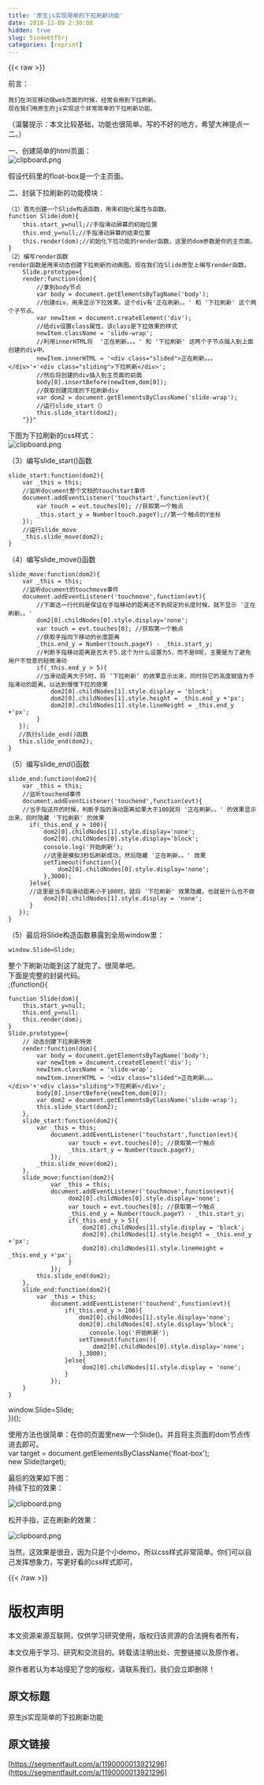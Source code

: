 ```yaml
---
title: '原生js实现简单的下拉刷新功能' 
date: 2018-12-09 2:30:08
hidden: true
slug: 5in4e6tf5rj
categories: [reprint]
---
```


{{< raw >}}

                    
<p>前言：</p>
<div class="widget-codetool" style="display:none;">
      <div class="widget-codetool--inner">
      <span class="selectCode code-tool" data-toggle="tooltip" data-placement="top" title="" data-original-title="全选"></span>
      <span type="button" class="copyCode code-tool" data-toggle="tooltip" data-placement="top" data-clipboard-text="我们在浏览移动端web页面的时候，经常会用到下拉刷新。
现在我们用原生的js实现这个非常简单的下拉刷新功能。" title="" data-original-title="复制"></span>
      <span type="button" class="saveToNote code-tool" data-toggle="tooltip" data-placement="top" title="" data-original-title="放进笔记"></span>
      </div>
      </div><pre class="hljs x86asm"><code>我们在浏览移动端web页面的时候，经常会用到下拉刷新。
现在我们用原生的<span class="hljs-keyword">js</span>实现这个非常简单的下拉刷新功能。</code></pre>
<p>（温馨提示：本文比较基础，功能也很简单。写的不好的地方，希望大神提点一二。）</p>
<p>一、创建简单的html页面：<br><span class="img-wrap"><img data-src="/img/bV6y0u?w=299&amp;h=71" src="https://static.alili.tech/img/bV6y0u?w=299&amp;h=71" alt="clipboard.png" title="clipboard.png" style="cursor: pointer; display: inline;"></span></p>
<p>假设代码里的float-box是一个主页面。</p>
<p>二、封装下拉刷新的功能模块：</p>
<div class="widget-codetool" style="display:none;">
      <div class="widget-codetool--inner">
      <span class="selectCode code-tool" data-toggle="tooltip" data-placement="top" title="" data-original-title="全选"></span>
      <span type="button" class="copyCode code-tool" data-toggle="tooltip" data-placement="top" data-clipboard-text="（1）首先创建一个Slide构造函数，用来初始化属性与函数。
function Slide(dom){
    this.start_y=null;//手指滑动屏幕的初始位置
    this.end_y=null;//手指滑动屏幕的结束位置
    this.render(dom);//初始化下拉功能的render函数，这里的dom参数是你的主页面。
}
（2）编写render函数
render函数是用来动态创建下拉刷新的动画图。现在我们在Slide原型上编写render函数。
    Slide.prototype={
    render:function(dom){
        //拿到body节点
        var body = document.getElementsByTagName('body');
        //创建div，用来显示下拉效果。这个div有'正在刷新。。' 和 '下拉刷新' 这个两个子节点。
        var newItem = document.createElement('div');
        //给div设置class属性，该class是下拉效果的样式
        newItem.className = 'slide-wrap';
        //利用innerHTML将  '正在刷新。。。' 和 '下拉刷新' 这两个子节点插入到上面创建的div中。
        newItem.innerHTML = '<div class=&quot;slided&quot;>正在刷新。。。</div>'+'<div class=&quot;sliding&quot;>下拉刷新</div>';
        //然后将创建的div插入到主页面的前面
        body[0].insertBefore(newItem,dom[0]);
        //获取创建完成的下拉刷新div
        var dom2 = document.getElementsByClassName('slide-wrap');
        //运行slide_start（）
        this.slide_start(dom2);
    "}}"" title="" data-original-title="复制"></span>
      <span type="button" class="saveToNote code-tool" data-toggle="tooltip" data-placement="top" title="" data-original-title="放进笔记"></span>
      </div>
      </div><pre class="hljs haxe"><code>（<span class="hljs-number">1</span>）首先创建一个Slide构造函数，用来初始化属性与函数。
<span class="hljs-function"><span class="hljs-keyword">function</span> <span class="hljs-title">Slide</span></span>(dom){
    <span class="hljs-built_in">this</span>.start_y=<span class="hljs-literal">null</span>;<span class="hljs-comment">//手指滑动屏幕的初始位置</span>
    <span class="hljs-built_in">this</span>.end_y=<span class="hljs-literal">null</span>;<span class="hljs-comment">//手指滑动屏幕的结束位置</span>
    <span class="hljs-built_in">this</span>.render(dom);<span class="hljs-comment">//初始化下拉功能的render函数，这里的dom参数是你的主页面。</span>
}
（<span class="hljs-number">2</span>）编写render函数
render函数是用来动态创建下拉刷新的动画图。现在我们在Slide原型上编写render函数。
    Slide.prototype={
    render:<span class="hljs-type">function</span>(dom){
        <span class="hljs-comment">//拿到body节点</span>
        <span class="hljs-keyword">var</span> body = document.getElementsByTagName(<span class="hljs-string">'body'</span>);
        <span class="hljs-comment">//创建div，用来显示下拉效果。这个div有'正在刷新。。' 和 '下拉刷新' 这个两个子节点。</span>
        <span class="hljs-keyword">var</span> <span class="hljs-keyword">new</span><span class="hljs-type">Item</span> = document.createElement(<span class="hljs-string">'div'</span>);
        <span class="hljs-comment">//给div设置class属性，该class是下拉效果的样式</span>
        <span class="hljs-keyword">new</span><span class="hljs-type">Item</span>.className = <span class="hljs-string">'slide-wrap'</span>;
        <span class="hljs-comment">//利用innerHTML将  '正在刷新。。。' 和 '下拉刷新' 这两个子节点插入到上面创建的div中。</span>
        <span class="hljs-keyword">new</span><span class="hljs-type">Item</span>.innerHTML = <span class="hljs-string">'&lt;div class="slided"&gt;正在刷新。。。&lt;/div&gt;'</span>+<span class="hljs-string">'&lt;div class="sliding"&gt;下拉刷新&lt;/div&gt;'</span>;
        <span class="hljs-comment">//然后将创建的div插入到主页面的前面</span>
        body[<span class="hljs-number">0</span>].insertBefore(<span class="hljs-keyword">new</span><span class="hljs-type">Item</span>,dom[<span class="hljs-number">0</span>]);
        <span class="hljs-comment">//获取创建完成的下拉刷新div</span>
        <span class="hljs-keyword">var</span> dom2 = document.getElementsByClassName(<span class="hljs-string">'slide-wrap'</span>);
        <span class="hljs-comment">//运行slide_start（）</span>
        <span class="hljs-built_in">this</span>.slide_start(dom2);
    "}}"</code></pre>
<p>下图为下拉刷新的css样式：<br><span class="img-wrap"><img data-src="/img/bV6zih?w=314&amp;h=394" src="https://static.alili.tech/img/bV6zih?w=314&amp;h=394" alt="clipboard.png" title="clipboard.png" style="cursor: pointer; display: inline;"></span></p>
<p>（3）编写slide_start()函数</p>
<div class="widget-codetool" style="display:none;">
      <div class="widget-codetool--inner">
      <span class="selectCode code-tool" data-toggle="tooltip" data-placement="top" title="" data-original-title="全选"></span>
      <span type="button" class="copyCode code-tool" data-toggle="tooltip" data-placement="top" data-clipboard-text="slide_start:function(dom2){
    var _this = this;
    //监听document整个文档的touchstart事件
    document.addEventListener('touchstart',function(evt){
        var touch = evt.touches[0]; //获取第一个触点
        _this.start_y = Number(touch.pageY);//第一个触点的Y坐标 
    });
    //运行slide_move
    _this.slide_move(dom2);
}" title="" data-original-title="复制"></span>
      <span type="button" class="saveToNote code-tool" data-toggle="tooltip" data-placement="top" title="" data-original-title="放进笔记"></span>
      </div>
      </div><pre class="hljs javascript"><code>slide_start:<span class="hljs-function"><span class="hljs-keyword">function</span>(<span class="hljs-params">dom2</span>)</span>{
    <span class="hljs-keyword">var</span> _this = <span class="hljs-keyword">this</span>;
    <span class="hljs-comment">//监听document整个文档的touchstart事件</span>
    <span class="hljs-built_in">document</span>.addEventListener(<span class="hljs-string">'touchstart'</span>,<span class="hljs-function"><span class="hljs-keyword">function</span>(<span class="hljs-params">evt</span>)</span>{
        <span class="hljs-keyword">var</span> touch = evt.touches[<span class="hljs-number">0</span>]; <span class="hljs-comment">//获取第一个触点</span>
        _this.start_y = <span class="hljs-built_in">Number</span>(touch.pageY);<span class="hljs-comment">//第一个触点的Y坐标 </span>
    });
    <span class="hljs-comment">//运行slide_move</span>
    _this.slide_move(dom2);
}</code></pre>
<p>（4）编写slide_move()函数</p>
<div class="widget-codetool" style="display:none;">
      <div class="widget-codetool--inner">
      <span class="selectCode code-tool" data-toggle="tooltip" data-placement="top" title="" data-original-title="全选"></span>
      <span type="button" class="copyCode code-tool" data-toggle="tooltip" data-placement="top" data-clipboard-text="slide_move:function(dom2){
    var _this = this;
    //监听document的touchmove事件
    document.addEventListener('touchmove',function(evt){
        //下面这一行代码是保证在手指移动的距离还不到规定的长度时候，就不显示 '正在刷新。。' 
        dom2[0].childNodes[0].style.display='none';
        var touch = evt.touches[0]; //获取第一个触点
        //获取手指向下移动的长度距离
        _this.end_y = Number(touch.pageY) - _this.start_y; 
        //判断手指移动距离是否大于5.这个为什么设置为5，而不是0呢，主要是为了避免用户不觉意的轻微滑动
        if(_this.end_y > 5){
        //当滑动距离大于5时，将 ‘下拉刷新’ 的效果显示出来，同时将它的高度赋值为手指滑动的距离，以达到慢慢下拉的效果
            dom2[0].childNodes[1].style.display = 'block';
            dom2[0].childNodes[1].style.height = _this.end_y +'px';
            dom2[0].childNodes[1].style.lineHeight = _this.end_y +'px';
        }
   });
   //执行slide_end()函数
   this.slide_end(dom2);
}" title="" data-original-title="复制"></span>
      <span type="button" class="saveToNote code-tool" data-toggle="tooltip" data-placement="top" title="" data-original-title="放进笔记"></span>
      </div>
      </div><pre class="hljs javascript"><code>slide_move:<span class="hljs-function"><span class="hljs-keyword">function</span>(<span class="hljs-params">dom2</span>)</span>{
    <span class="hljs-keyword">var</span> _this = <span class="hljs-keyword">this</span>;
    <span class="hljs-comment">//监听document的touchmove事件</span>
    <span class="hljs-built_in">document</span>.addEventListener(<span class="hljs-string">'touchmove'</span>,<span class="hljs-function"><span class="hljs-keyword">function</span>(<span class="hljs-params">evt</span>)</span>{
        <span class="hljs-comment">//下面这一行代码是保证在手指移动的距离还不到规定的长度时候，就不显示 '正在刷新。。' </span>
        dom2[<span class="hljs-number">0</span>].childNodes[<span class="hljs-number">0</span>].style.display=<span class="hljs-string">'none'</span>;
        <span class="hljs-keyword">var</span> touch = evt.touches[<span class="hljs-number">0</span>]; <span class="hljs-comment">//获取第一个触点</span>
        <span class="hljs-comment">//获取手指向下移动的长度距离</span>
        _this.end_y = <span class="hljs-built_in">Number</span>(touch.pageY) - _this.start_y; 
        <span class="hljs-comment">//判断手指移动距离是否大于5.这个为什么设置为5，而不是0呢，主要是为了避免用户不觉意的轻微滑动</span>
        <span class="hljs-keyword">if</span>(_this.end_y &gt; <span class="hljs-number">5</span>){
        <span class="hljs-comment">//当滑动距离大于5时，将 ‘下拉刷新’ 的效果显示出来，同时将它的高度赋值为手指滑动的距离，以达到慢慢下拉的效果</span>
            dom2[<span class="hljs-number">0</span>].childNodes[<span class="hljs-number">1</span>].style.display = <span class="hljs-string">'block'</span>;
            dom2[<span class="hljs-number">0</span>].childNodes[<span class="hljs-number">1</span>].style.height = _this.end_y +<span class="hljs-string">'px'</span>;
            dom2[<span class="hljs-number">0</span>].childNodes[<span class="hljs-number">1</span>].style.lineHeight = _this.end_y +<span class="hljs-string">'px'</span>;
        }
   });
   <span class="hljs-comment">//执行slide_end()函数</span>
   <span class="hljs-keyword">this</span>.slide_end(dom2);
}</code></pre>
<p>（5）编写slide_end()函数</p>
<div class="widget-codetool" style="display:none;">
      <div class="widget-codetool--inner">
      <span class="selectCode code-tool" data-toggle="tooltip" data-placement="top" title="" data-original-title="全选"></span>
      <span type="button" class="copyCode code-tool" data-toggle="tooltip" data-placement="top" data-clipboard-text="slide_end:function(dom2){
    var _this = this;
    //监听touchend事件
    document.addEventListener('touchend',function(evt){
    //当手指送开的时候，判断手指的滑动距离如果大于100就将 '正在刷新。。' 的效果显示出来，同时隐藏 '下拉刷新' 的效果
      if(_this.end_y > 100){
          dom2[0].childNodes[1].style.display='none';
          dom2[0].childNodes[0].style.display='block';
          console.log('开始刷新');
          //这里是模拟3秒后刷新成功，然后隐藏 '正在刷新。。' 效果 
          setTimeout(function(){
              dom2[0].childNodes[0].style.display='none';
          },3000);
      }else{
      //这里是当手指滑动距离小于100时，就将 '下拉刷新' 效果隐藏。也就是什么也不做
          dom2[0].childNodes[1].style.display = 'none';
      }
   });
}
" title="" data-original-title="复制"></span>
      <span type="button" class="saveToNote code-tool" data-toggle="tooltip" data-placement="top" title="" data-original-title="放进笔记"></span>
      </div>
      </div><pre class="hljs javascript"><code>slide_end:<span class="hljs-function"><span class="hljs-keyword">function</span>(<span class="hljs-params">dom2</span>)</span>{
    <span class="hljs-keyword">var</span> _this = <span class="hljs-keyword">this</span>;
    <span class="hljs-comment">//监听touchend事件</span>
    <span class="hljs-built_in">document</span>.addEventListener(<span class="hljs-string">'touchend'</span>,<span class="hljs-function"><span class="hljs-keyword">function</span>(<span class="hljs-params">evt</span>)</span>{
    <span class="hljs-comment">//当手指送开的时候，判断手指的滑动距离如果大于100就将 '正在刷新。。' 的效果显示出来，同时隐藏 '下拉刷新' 的效果</span>
      <span class="hljs-keyword">if</span>(_this.end_y &gt; <span class="hljs-number">100</span>){
          dom2[<span class="hljs-number">0</span>].childNodes[<span class="hljs-number">1</span>].style.display=<span class="hljs-string">'none'</span>;
          dom2[<span class="hljs-number">0</span>].childNodes[<span class="hljs-number">0</span>].style.display=<span class="hljs-string">'block'</span>;
          <span class="hljs-built_in">console</span>.log(<span class="hljs-string">'开始刷新'</span>);
          <span class="hljs-comment">//这里是模拟3秒后刷新成功，然后隐藏 '正在刷新。。' 效果 </span>
          setTimeout(<span class="hljs-function"><span class="hljs-keyword">function</span>(<span class="hljs-params"></span>)</span>{
              dom2[<span class="hljs-number">0</span>].childNodes[<span class="hljs-number">0</span>].style.display=<span class="hljs-string">'none'</span>;
          },<span class="hljs-number">3000</span>);
      }<span class="hljs-keyword">else</span>{
      <span class="hljs-comment">//这里是当手指滑动距离小于100时，就将 '下拉刷新' 效果隐藏。也就是什么也不做</span>
          dom2[<span class="hljs-number">0</span>].childNodes[<span class="hljs-number">1</span>].style.display = <span class="hljs-string">'none'</span>;
      }
   });
}
</code></pre>
<p>（5）最后将Slide构造函数暴露到全局window里：</p>
<div class="widget-codetool" style="display:none;">
      <div class="widget-codetool--inner">
      <span class="selectCode code-tool" data-toggle="tooltip" data-placement="top" title="" data-original-title="全选"></span>
      <span type="button" class="copyCode code-tool" data-toggle="tooltip" data-placement="top" data-clipboard-text="window.Slide=Slide;
" title="" data-original-title="复制"></span>
      <span type="button" class="saveToNote code-tool" data-toggle="tooltip" data-placement="top" title="" data-original-title="放进笔记"></span>
      </div>
      </div><pre class="hljs abnf"><code>window.Slide=Slide<span class="hljs-comment">;</span>
</code></pre>
<p>整个下刷新功能到这了就完了。很简单吧。<br>下面是完整的封装代码。<br>;(function(){</p>
<div class="widget-codetool" style="display:none;">
      <div class="widget-codetool--inner">
      <span class="selectCode code-tool" data-toggle="tooltip" data-placement="top" title="" data-original-title="全选"></span>
      <span type="button" class="copyCode code-tool" data-toggle="tooltip" data-placement="top" data-clipboard-text="function Slide(dom){
    this.start_y=null;
    this.end_y=null;
    this.render(dom);
}
Slide.prototype={
    // 动态创建下拉刷新特效
    render:function(dom){
        var body = document.getElementsByTagName('body');
        var newItem = document.createElement('div');
        newItem.className = 'slide-wrap';
        newItem.innerHTML = '<div class=&quot;slided&quot;>正在刷新。。。</div>'+'<div class=&quot;sliding&quot;>下拉刷新</div>';
        body[0].insertBefore(newItem,dom[0]);
        var dom2 = document.getElementsByClassName('slide-wrap');
        this.slide_start(dom2);
    },
    slide_start:function(dom2){
        var _this = this;
            document.addEventListener('touchstart',function(evt){
                 var touch = evt.touches[0]; //获取第一个触点
                 _this.start_y = Number(touch.pageY); 
            });
        _this.slide_move(dom2);
    },
    slide_move:function(dom2){
            var _this = this;
            document.addEventListener('touchmove',function(evt){
                 dom2[0].childNodes[0].style.display='none';
                 var touch = evt.touches[0]; //获取第一个触点
                 _this.end_y = Number(touch.pageY) - _this.start_y; 
                 if(_this.end_y > 5){
                     dom2[0].childNodes[1].style.display = 'block';
                     dom2[0].childNodes[1].style.height = _this.end_y +'px';
                     dom2[0].childNodes[1].style.lineHeight = _this.end_y +'px';
                 }
            });
        this.slide_end(dom2);
    },
    slide_end:function(dom2){
        var _this = this;
            document.addEventListener('touchend',function(evt){
                if(_this.end_y > 100){
                    dom2[0].childNodes[1].style.display='none';
                    dom2[0].childNodes[0].style.display='block';
                       console.log('开始刷新');
                    setTimeout(function(){
                        dom2[0].childNodes[0].style.display='none';
                    },3000);
                }else{
                     dom2[0].childNodes[1].style.display = 'none';
                }
            });
    }
}" title="" data-original-title="复制"></span>
      <span type="button" class="saveToNote code-tool" data-toggle="tooltip" data-placement="top" title="" data-original-title="放进笔记"></span>
      </div>
      </div><pre class="hljs javascript"><code><span class="hljs-function"><span class="hljs-keyword">function</span> <span class="hljs-title">Slide</span>(<span class="hljs-params">dom</span>)</span>{
    <span class="hljs-keyword">this</span>.start_y=<span class="hljs-literal">null</span>;
    <span class="hljs-keyword">this</span>.end_y=<span class="hljs-literal">null</span>;
    <span class="hljs-keyword">this</span>.render(dom);
}
Slide.prototype={
    <span class="hljs-comment">// 动态创建下拉刷新特效</span>
    render:<span class="hljs-function"><span class="hljs-keyword">function</span>(<span class="hljs-params">dom</span>)</span>{
        <span class="hljs-keyword">var</span> body = <span class="hljs-built_in">document</span>.getElementsByTagName(<span class="hljs-string">'body'</span>);
        <span class="hljs-keyword">var</span> newItem = <span class="hljs-built_in">document</span>.createElement(<span class="hljs-string">'div'</span>);
        newItem.className = <span class="hljs-string">'slide-wrap'</span>;
        newItem.innerHTML = <span class="hljs-string">'&lt;div class="slided"&gt;正在刷新。。。&lt;/div&gt;'</span>+<span class="hljs-string">'&lt;div class="sliding"&gt;下拉刷新&lt;/div&gt;'</span>;
        body[<span class="hljs-number">0</span>].insertBefore(newItem,dom[<span class="hljs-number">0</span>]);
        <span class="hljs-keyword">var</span> dom2 = <span class="hljs-built_in">document</span>.getElementsByClassName(<span class="hljs-string">'slide-wrap'</span>);
        <span class="hljs-keyword">this</span>.slide_start(dom2);
    },
    <span class="hljs-attr">slide_start</span>:<span class="hljs-function"><span class="hljs-keyword">function</span>(<span class="hljs-params">dom2</span>)</span>{
        <span class="hljs-keyword">var</span> _this = <span class="hljs-keyword">this</span>;
            <span class="hljs-built_in">document</span>.addEventListener(<span class="hljs-string">'touchstart'</span>,<span class="hljs-function"><span class="hljs-keyword">function</span>(<span class="hljs-params">evt</span>)</span>{
                 <span class="hljs-keyword">var</span> touch = evt.touches[<span class="hljs-number">0</span>]; <span class="hljs-comment">//获取第一个触点</span>
                 _this.start_y = <span class="hljs-built_in">Number</span>(touch.pageY); 
            });
        _this.slide_move(dom2);
    },
    <span class="hljs-attr">slide_move</span>:<span class="hljs-function"><span class="hljs-keyword">function</span>(<span class="hljs-params">dom2</span>)</span>{
            <span class="hljs-keyword">var</span> _this = <span class="hljs-keyword">this</span>;
            <span class="hljs-built_in">document</span>.addEventListener(<span class="hljs-string">'touchmove'</span>,<span class="hljs-function"><span class="hljs-keyword">function</span>(<span class="hljs-params">evt</span>)</span>{
                 dom2[<span class="hljs-number">0</span>].childNodes[<span class="hljs-number">0</span>].style.display=<span class="hljs-string">'none'</span>;
                 <span class="hljs-keyword">var</span> touch = evt.touches[<span class="hljs-number">0</span>]; <span class="hljs-comment">//获取第一个触点</span>
                 _this.end_y = <span class="hljs-built_in">Number</span>(touch.pageY) - _this.start_y; 
                 <span class="hljs-keyword">if</span>(_this.end_y &gt; <span class="hljs-number">5</span>){
                     dom2[<span class="hljs-number">0</span>].childNodes[<span class="hljs-number">1</span>].style.display = <span class="hljs-string">'block'</span>;
                     dom2[<span class="hljs-number">0</span>].childNodes[<span class="hljs-number">1</span>].style.height = _this.end_y +<span class="hljs-string">'px'</span>;
                     dom2[<span class="hljs-number">0</span>].childNodes[<span class="hljs-number">1</span>].style.lineHeight = _this.end_y +<span class="hljs-string">'px'</span>;
                 }
            });
        <span class="hljs-keyword">this</span>.slide_end(dom2);
    },
    <span class="hljs-attr">slide_end</span>:<span class="hljs-function"><span class="hljs-keyword">function</span>(<span class="hljs-params">dom2</span>)</span>{
        <span class="hljs-keyword">var</span> _this = <span class="hljs-keyword">this</span>;
            <span class="hljs-built_in">document</span>.addEventListener(<span class="hljs-string">'touchend'</span>,<span class="hljs-function"><span class="hljs-keyword">function</span>(<span class="hljs-params">evt</span>)</span>{
                <span class="hljs-keyword">if</span>(_this.end_y &gt; <span class="hljs-number">100</span>){
                    dom2[<span class="hljs-number">0</span>].childNodes[<span class="hljs-number">1</span>].style.display=<span class="hljs-string">'none'</span>;
                    dom2[<span class="hljs-number">0</span>].childNodes[<span class="hljs-number">0</span>].style.display=<span class="hljs-string">'block'</span>;
                       <span class="hljs-built_in">console</span>.log(<span class="hljs-string">'开始刷新'</span>);
                    setTimeout(<span class="hljs-function"><span class="hljs-keyword">function</span>(<span class="hljs-params"></span>)</span>{
                        dom2[<span class="hljs-number">0</span>].childNodes[<span class="hljs-number">0</span>].style.display=<span class="hljs-string">'none'</span>;
                    },<span class="hljs-number">3000</span>);
                }<span class="hljs-keyword">else</span>{
                     dom2[<span class="hljs-number">0</span>].childNodes[<span class="hljs-number">1</span>].style.display = <span class="hljs-string">'none'</span>;
                }
            });
    }
}</code></pre>
<p>window.Slide=Slide;<br>})();</p>
<p>使用方法也很简单：在你的页面里new一个Slide()。并且将主页面的dom节点传进去即可。<br>var target = document.getElementsByClassName('float-box');<br>new Slide(target);</p>
<p>最后的效果如下图：<br>持续下拉的效果：</p>
<p><span class="img-wrap"><img data-src="/img/bV6zF1?w=309&amp;h=371" src="https://static.alili.tech/img/bV6zF1?w=309&amp;h=371" alt="clipboard.png" title="clipboard.png" style="cursor: pointer; display: inline;"></span></p>
<p>松开手指，正在刷新的效果：</p>
<p><span class="img-wrap"><img data-src="/img/bV6zGu?w=308&amp;h=287" src="https://static.alili.tech/img/bV6zGu?w=308&amp;h=287" alt="clipboard.png" title="clipboard.png" style="cursor: pointer; display: inline;"></span></p>
<p>当然，这效果是很丑，因为只是个小demo，所以css样式非常简单。你们可以自己发挥想象力，写更好看的css样式即可。</p>

                
{{< /raw >}}

# 版权声明
本文资源来源互联网，仅供学习研究使用，版权归该资源的合法拥有者所有，

本文仅用于学习、研究和交流目的。转载请注明出处、完整链接以及原作者。

原作者若认为本站侵犯了您的版权，请联系我们，我们会立即删除！

## 原文标题
原生js实现简单的下拉刷新功能

## 原文链接
[https://segmentfault.com/a/1190000013921296](https://segmentfault.com/a/1190000013921296)

